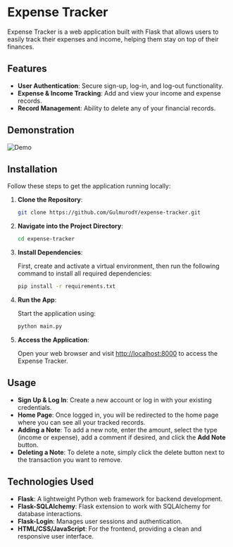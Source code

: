 # Expense Tracker

Expense Tracker is a web application built with Flask that allows users to easily track their expenses and income, helping them stay on top of their finances.

## Features

- **User Authentication**: Secure sign-up, log-in, and log-out functionality.
- **Expense & Income Tracking**: Add and view your income and expense records.
- **Record Management**: Ability to delete any of your financial records.
## Demonstration
![Demo](https://github.com/GulmurodY/flask-expense-tracker/blob/main/expense-tracker-demo.gif)
## Installation

Follow these steps to get the application running locally:

1. **Clone the Repository**:

    ```bash
    git clone https://github.com/GulmurodY/expense-tracker.git
    ```

2. **Navigate into the Project Directory**:

    ```bash
    cd expense-tracker
    ```

3. **Install Dependencies**:

    First, create and activate a virtual environment, then run the following command to install all required dependencies:

    ```bash
    pip install -r requirements.txt
    ```

4. **Run the App**:

    Start the application using:

    ```bash
    python main.py
    ```

5. **Access the Application**:

    Open your web browser and visit [http://localhost:8000](http://localhost:8000) to access the Expense Tracker.

## Usage

- **Sign Up & Log In**: Create a new account or log in with your existing credentials.
- **Home Page**: Once logged in, you will be redirected to the home page where you can see all your tracked records.
- **Adding a Note**: To add a new note, enter the amount, select the type (income or expense), add a comment if desired, and click the **Add Note** button.
- **Deleting a Note**: To delete a note, simply click the delete button next to the transaction you want to remove.

## Technologies Used

- **Flask**: A lightweight Python web framework for backend development.
- **Flask-SQLAlchemy**: Flask extension to work with SQLAlchemy for database interactions.
- **Flask-Login**: Manages user sessions and authentication.
- **HTML/CSS/JavaScript**: For the frontend, providing a clean and responsive user interface.
